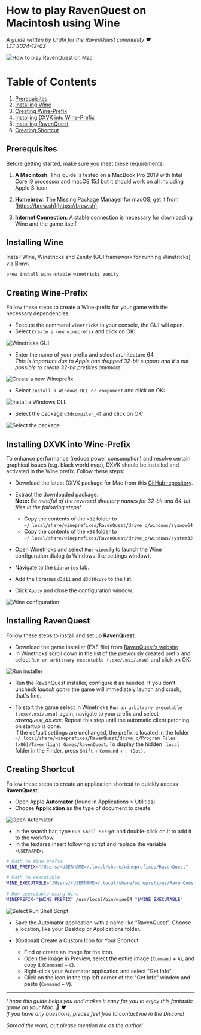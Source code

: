 # How to play RavenQuest on Macintosh using Wine

*A guide written by Urdhi for the RavenQuest community :heart:*  
*1.1.1 2024-12-03*

![How to play RavenQuest on Mac](.assets/header.png)

# Table of Contents
1. [Prerequisites](#prerequisites)
2. [Installing Wine](#installing-wine)
3. [Creating Wine-Prefix](#creating-wine-prefix)
4. [Installing DXVK into Wine-Prefix](#installing-dxvk-into-wine-prefix)
5. [Installing RavenQuest](#installing-ravenquest)
6. [Creating Shortcut](#creating-shortcut)


## Prerequisites
Before getting started, make sure you meet these requirements:

1. **A Macintosh**:
  This guide is tested on a MacBook Pro 2019 with Intel Core i9 processor and macOS 15.1 but it should work on all including Apple Silicon.

2. **Homebrew**:
  The Missing Package Manager for macOS, get it from [https://brew.sh](https://brew.sh).

3. **Internet Connection**: A stable connection is necessary for downloading Wine and the game itself.


## Installing Wine
Install Wine, Winetricks and Zenity (GUI framework for running Winetricks) via Brew:
 ```BASH
 brew install wine-stable winetricks zenity
 ```


## Creating Wine-Prefix
Follow these steps to create a Wine-prefix for your game with the necessary dependencies:

- Execute the command `winetricks` in your console, the GUI will open.  
- Select `Create a new wineprefix` and click on OK:

![Winetricks GUI](.assets/create-wine-prefix_01.png)

- Enter the name of your prefix and select architecture 64.  
  *This is important due to Apple has dropped 32-bit support and it's not possible to create 32-bit prefixes anymore.*

![Create a new Wineprefix](.assets/create-wine-prefix_02.png)

- Select `Install a Windows DLL or component` and click on OK:

![Install a Windows DLL](.assets/create-wine-prefix_03.png)

- Select the package `d3dcompiler_47` and click on OK:

![Select the package](.assets/create-wine-prefix_04.png)


## Installing DXVK into Wine-Prefix
To enhance performance (reduce power consumption) and resolve certain graphical issues (e.g. black world map), DXVK should be installed and activated in the Wine prefix. Follow these steps:

- Download the latest DXVK package for Mac from this [GitHub repository](https://github.com/Gcenx/DXVK-macOS/releases/).

- Extract the downloaded package.  
 **Note:** *Be mindful of the reversed directory names for 32-bit and 64-bit files in the following steps!*

  - Copy the contents of the `x32` folder to `~/.local/share/wineprefixes/RavenQuest/drive_c/windows/syswow64`
  - Copy the contents of the `x64` folder to `~/.local/share/wineprefixes/RavenQuest/drive_c/windows/system32`


- Open Winetricks and select `Run winecfg` to launch the Wine configuration dialog (a Windows-like settings window).

- Navigate to the `Libraries` tab.

- Add the libraries `d3d11` and `d3d10core` to the list.

- Click `Apply` and close the configuration window.

![Wine configuration](.assets/installing_dxvk_into_wine-prefix_01.png)


## Installing RavenQuest
Follow these steps to install and set up **RavenQuest**:

- Download the game installer (EXE file) from [RavenQuest’s website](https://ravenquest.io).
- In Winetricks scroll down in the list of the previously created prefix and select `Run an arbitrary executable (.exe/.msi/.msu)` and click on OK:

![Run installer](.assets/installing-ravenquest_01.png)

- Run the RavenQuest installer, configure it as needed. If you don't uncheck *launch game* the game will immediately launch and crash, that's fine.

- To start the game select in Winetricks `Run an arbitrary executable (.exe/.msi/.msu)` again, navigate to your prefix and select *ravenquest_dx.exe*. Repeat this step until the automatic client patching on startup is done.  
If the default settings are unchanged, the prefix is located in the folder `~/.local/share/wineprefixes/RavenQuest/drive_c/Program Files (x86)/Tavernlight Games/RavenQuest`. To display the hidden `.local` folder in the Finder, press `Shift` + `Command` + `. (Dot)`.


## Creating Shortcut
Follow these steps to create an application shortcut to quickly access **RavenQuest**:

- Open Apple **Automator** (found in Applications > Utilities).
- Choose **Application** as the type of document to create.

![Open Automator](.assets/creating-shortcut_01.png)

- In the search bar, type `Run Shell Script` and double-click on it to add it to the workflow.
- In the textarea insert following script and replace the variable `<USERNAME>`:

```BASH
# Path to Wine prefix
WINE_PREFIX="/Users/<USERNAME>/.local/share/wineprefixes/RavenQuest"

# Path to executable
WINE_EXECUTABLE="/Users/<USERNAME>/.local/share/wineprefixes/RavenQuest/drive_c/Program Files (x86)/Tavernlight Games/RavenQuest/ravenquest_dx.exe"

# Run executable using Wine
WINEPREFIX="$WINE_PREFIX" /usr/local/bin/wine64 "$WINE_EXECUTABLE"
```

![Select Run Shell Script](.assets/creating-shortcut_02.png)

- Save the Automator application with a name like “RavenQuest”. Choose a location, like your Desktop or Applications folder.

- (Optional) Create a Custom Icon for Your Shortcut
  - Find or create an image for the icon.
  - Open the image in Preview, select the entire image (`Command` + `A`), and copy it (`Command` + `C`).
  - Right-click your Automator application and select "Get Info".
  - Click on the icon in the top left corner of the "Get Info" window and paste (`Command` + `V`).


---

*I hope this guide helps you and makes it easy for you to enjoy this fantastic game on your Mac. :apple: :heart:  
If you have any questions, please feel free to contact me in the Discord!*

*Spread the word, but please mention me as the author!*
